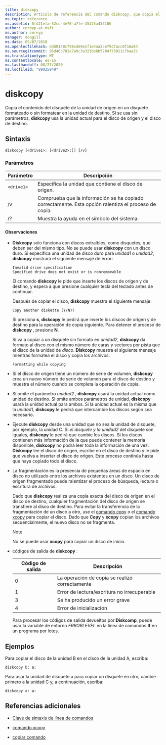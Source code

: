 ```yaml
---
title: diskcopy
description: Artículo de referencia del comando diskcopy, que copia el contenido del disquete en la unidad de origen en un disquete formateado o sin formatear en la unidad de destino.
ms.topic: reference
ms.assetid: 5fd21efa-52cc-4e70-a7fe-35125a435106
author: coreyp-at-msft
ms.author: coreyp
manager: dongill
ms.date: 05/07/2018
ms.openlocfilehash: dd60148c798cd69e1f1e4aa2ce79d7acc0f16a84
ms.sourcegitcommit: 96d46c702e7a9c3a321bbbb5284f73911c7baa3c
ms.translationtype: MT
ms.contentlocale: es-ES
ms.lasthandoff: 08/27/2020
ms.locfileid: "89025849"
---
```

# <a name="diskcopy"></a>diskcopy

Copia el contenido del disquete de la unidad de origen en un disquete formateado o sin formatear en la unidad de destino. Si se usa sin parámetros, **diskcopy** usa la unidad actual para el disco de origen y el disco de destino.

## <a name="syntax"></a>Sintaxis

```
diskcopy [<drive1>: [<drive2>:]] [/v]
```

### <a name="parameters"></a>Parámetros

| Parámetro | Descripción |
| --------- | ----------- |
| `<drive1>` | Especifica la unidad que contiene el disco de origen. |
| /v | Comprueba que la información se ha copiado correctamente. Esta opción ralentiza el proceso de copia. |
| /? | Muestra la ayuda en el símbolo del sistema. |

#### <a name="remarks"></a>Observaciones

- **Diskcopy** solo funciona con discos extraíbles, como disquetes, que deben ser del mismo tipo. No se puede usar **diskcopy** con un disco duro. Si especifica una unidad de disco duro para *unidad1* o *unidad2*, **diskcopy** mostrará el siguiente mensaje de error:

    ```
    Invalid drive specification
    Specified drive does not exist or is nonremovable
    ```

    El comando **diskcopy** le pide que inserte los discos de origen y de destino, y espera a que presione cualquier tecla del teclado antes de continuar.

    Después de copiar el disco, **diskcopy** muestra el siguiente mensaje:

    ```
    Copy another diskette (Y/N)?
    ```

    Si presiona **s**, **diskcopy** le pedirá que inserte los discos de origen y de destino para la operación de copia siguiente. Para detener el proceso de **diskcopy** , presione **N**.

    Si va a copiar a un disquete sin formato en *unidad2*, **diskcopy** da formato al disco con el mismo número de caras y sectores por pista que el disco de la unidad de *disco.* **Diskcopy** muestra el siguiente mensaje mientras formatea el disco y copia los archivos:

    ```
    Formatting while copying
    ```

- Si el disco de origen tiene un número de serie de volumen, **diskcopy** crea un nuevo número de serie de volumen para el disco de destino y muestra el número cuando se completa la operación de copia.

- Si omite el parámetro *unidad2* , **diskcopy** usará la unidad actual como unidad de destino. Si omite ambos parámetros de unidad, **diskcopy** usará la unidad actual para ambos. Si la unidad actual es la misma que la *unidad1*, **diskcopy** le pedirá que intercambie los discos según sea necesario.

- Ejecute **diskcopy** desde una unidad que no sea la unidad de disquete, por ejemplo, la unidad C. Si *el disquete y la* *unidad2* del disquete son iguales, **diskcopy** le pedirá que cambie los discos. Si los discos contienen más información de la que puede contener la memoria disponible, **diskcopy** no podrá leer toda la información de una vez. **Diskcopy** lee el disco de origen, escribe en el disco de destino y le pide que vuelva a insertar el disco de origen. Este proceso continúa hasta que haya copiado todo el disco.

- La fragmentación es la presencia de pequeñas áreas de espacio en disco no utilizado entre los archivos existentes en un disco. Un disco de origen fragmentado puede ralentizar el proceso de búsqueda, lectura o escritura de archivos.

    Dado que **diskcopy** realiza una copia exacta del disco de origen en el disco de destino, cualquier fragmentación del disco de origen se transfiere al disco de destino. Para evitar la transferencia de la fragmentación de un disco a otro, use el [comando copy](copy.md) o el [comando xcopy](xcopy.md) para copiar el disco. Dado que **Copy** y **xcopy** copian los archivos secuencialmente, el nuevo disco no se fragmenta.

    > [!NOTE]
    > No se puede usar **xcopy** para copiar un disco de inicio.

- códigos de salida de **diskcopy** :

    | Código de salida | Descripción |
    | --------- | ----------- |
    | 0 | La operación de copia se realizó correctamente |
    | 1 | Error de lectura/escritura no irrecuperable |
    | 3 | Se ha producido un error grave |
    | 4 | Error de inicialización |

    Para procesar los códigos de salida devueltos por **Diskcomp**, puede usar la variable de entorno *ERRORLEVEL* en la línea de comandos **If** en un programa por lotes.

## <a name="examples"></a>Ejemplos

Para copiar el disco de la unidad B en el disco de la unidad A, escriba:

```
diskcopy b: a:
```

Para usar la unidad de disquete a para copiar un disquete en otro, cambie primero a la unidad C y, a continuación, escriba:

```
diskcopy a: a:
```

## <a name="additional-references"></a>Referencias adicionales

- [Clave de sintaxis de línea de comandos](command-line-syntax-key.md)

- [comando xcopy](xcopy.md)

- [copiar comando](copy.md)
